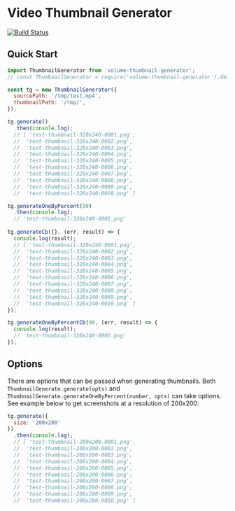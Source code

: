 # Video Thumbnail Generator

[![Build Status](https://travis-ci.org/volumenetwork/video-thumbnail-generator.svg?branch=master)](https://travis-ci.org/volumenetwork/video-thumbnail-generator)

## Quick Start

```js
import ThumbnailGenerator from 'volume-thumbnail-generator';
// const ThumbnailGenerator = require('volume-thumbnail-generator').default;

const tg = new ThumbnailGenerator({
  sourcePath: '/tmp/test.mp4',
  thumbnailPath: '/tmp/',
});

tg.generate()
  .then(console.log);
  // [ 'test-thumbnail-320x240-0001.png',
  //  'test-thumbnail-320x240-0002.png',
  //  'test-thumbnail-320x240-0003.png',
  //  'test-thumbnail-320x240-0004.png',
  //  'test-thumbnail-320x240-0005.png',
  //  'test-thumbnail-320x240-0006.png',
  //  'test-thumbnail-320x240-0007.png',
  //  'test-thumbnail-320x240-0008.png',
  //  'test-thumbnail-320x240-0009.png',
  //  'test-thumbnail-320x240-0010.png' ]  

tg.generateOneByPercent(90)
  .then(console.log);
  // 'test-thumbnail-320x240-0001.png'
 
tg.generateCb({}, (err, result) => {
  console.log(result);
  // [ 'test-thumbnail-320x240-0001.png',
  //  'test-thumbnail-320x240-0002.png',
  //  'test-thumbnail-320x240-0003.png',
  //  'test-thumbnail-320x240-0004.png',
  //  'test-thumbnail-320x240-0005.png',
  //  'test-thumbnail-320x240-0006.png',
  //  'test-thumbnail-320x240-0007.png',
  //  'test-thumbnail-320x240-0008.png',
  //  'test-thumbnail-320x240-0009.png',
  //  'test-thumbnail-320x240-0010.png' ]  
});

tg.generateOneByPercentCb(90, (err, result) => {
  console.log(result);
  // 'test-thumbnail-320x240-0001.png'
});
```

## Options

There are options that can be passed when generating thumbnails. Both `ThumbnailGenerate.generate(opts)` and `ThumbnailGenerate.generateOneByPercent(number, opts)` can take options. See example below to get screenshots at a resolution of 200x200:

```js
tg.generate({
  size: '200x200'
})
  .then(console.log);
  // [ 'test-thumbnail-200x200-0001.png',
  //  'test-thumbnail-200x200-0002.png',
  //  'test-thumbnail-200x200-0003.png',
  //  'test-thumbnail-200x200-0004.png',
  //  'test-thumbnail-200x200-0005.png',
  //  'test-thumbnail-200x200-0006.png',
  //  'test-thumbnail-200x200-0007.png',
  //  'test-thumbnail-200x200-0008.png',
  //  'test-thumbnail-200x200-0009.png',
  //  'test-thumbnail-200x200-0010.png' ]  
```